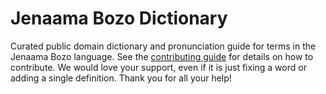 
# Jenaama Bozo Dictionary

Curated public domain dictionary and pronunciation guide for terms in the Jenaama Bozo language. See the [contributing guide](https://github.com/drumworkteam/term/blob/make/.github/contributing.md) for details on how to contribute. We would love your support, even if it is just fixing a word or adding a single definition. Thank you for all your help!